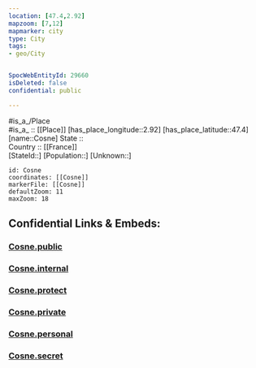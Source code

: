 ```yaml
---
location: [47.4,2.92] 
mapzoom: [7,12] 
mapmarker: city 
type: City
tags:
- geo/City


SpocWebEntityId: 29660
isDeleted: false
confidential: public

---
```

#is_a_/Place  
#is_a_ :: [[Place]] 
[has_place_longitude::2.92] 
[has_place_latitude::47.4] 
[name::Cosne] 
State ::  
Country :: [[France]]  
[StateId::] 
[Population::] 
[Unknown::] 


```leaflet
id: Cosne
coordinates: [[Cosne]] 
markerFile: [[Cosne]] 
defaultZoom: 11 
maxZoom: 18
```


## Confidential Links & Embeds: 

### [Cosne.public](/_public/\Earth\Continent\Europe\Europe~West\France\regions~France\Bourgogne-Franche-Comté\departments~Bourgogne-Franche-Comté\Nièvre\communes~Nièvre\Cosne-Cours-sur-Loire\cities~Cosne-Cours-sur-LoireCosne.public.md) 

### [Cosne.internal](/_internal/\Earth\Continent\Europe\Europe~West\France\regions~France\Bourgogne-Franche-Comté\departments~Bourgogne-Franche-Comté\Nièvre\communes~Nièvre\Cosne-Cours-sur-Loire\cities~Cosne-Cours-sur-LoireCosne.internal.md) 

### [Cosne.protect](/_protect/\Earth\Continent\Europe\Europe~West\France\regions~France\Bourgogne-Franche-Comté\departments~Bourgogne-Franche-Comté\Nièvre\communes~Nièvre\Cosne-Cours-sur-Loire\cities~Cosne-Cours-sur-LoireCosne.protect.md) 

### [Cosne.private](/_private/\Earth\Continent\Europe\Europe~West\France\regions~France\Bourgogne-Franche-Comté\departments~Bourgogne-Franche-Comté\Nièvre\communes~Nièvre\Cosne-Cours-sur-Loire\cities~Cosne-Cours-sur-LoireCosne.private.md) 

### [Cosne.personal](/_personal/\Earth\Continent\Europe\Europe~West\France\regions~France\Bourgogne-Franche-Comté\departments~Bourgogne-Franche-Comté\Nièvre\communes~Nièvre\Cosne-Cours-sur-Loire\cities~Cosne-Cours-sur-LoireCosne.personal.md) 

### [Cosne.secret](/_secret/\Earth\Continent\Europe\Europe~West\France\regions~France\Bourgogne-Franche-Comté\departments~Bourgogne-Franche-Comté\Nièvre\communes~Nièvre\Cosne-Cours-sur-Loire\cities~Cosne-Cours-sur-LoireCosne.secret.md)

